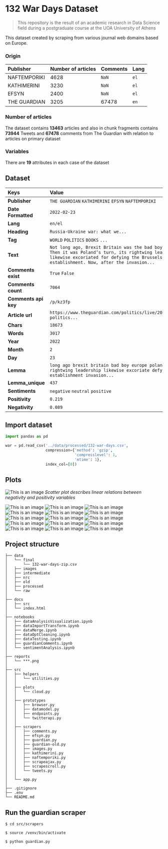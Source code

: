 # 132 War Days Dataset
> This repository is the result of an academic research in Data Science field during a postgraduate course at the UOA University of Athens

This dataset created by scraping from various journal web domains based on Europe.  
### Origin
| Publisher    | Number of articles | Comments | Lang |
|:-------------|:-------------------|----------|------|
| NAFTEMPORIKI | 4628               | `NaN`    | `el` |
| KATHIMERINI  | 3230               | `NaN`    | `el` |
| EFSYN        | 2400               | `NaN`    | `el` |
| THE GUARDIAN | 3205               | 67478    | `en` |

### Number of articles
The dataset contains **13463** articles and also in chunk fragments contains **73944** Tweets and **67478** comments from The Guardian with relation to articles on primary dataset
### Variables
There are **19** attributes in each case of the dataset
## Dataset

| Keys                 | Value                                                                                                                                                                                                | Dtype            |
|:---------------------|:-----------------------------------------------------------------------------------------------------------------------------------------------------------------------------------------------------|------------------|
| **Publisher**        | `THE GUARDIAN` `KATHIMERINI` `EFSYN` `NAFTEMPORIKI`                                                                                                                                                  | _category_       |
| **Date Formatted**   | `2022-02-23`                                                                                                                                                                                         | _datetime64[ns]_ |
| **Lang**             | `en/el`                                                                                                                                                                                              | _category_       |
| **Heading**          | `Russia-Ukraine war: what we...`                                                                                                                                                                     | _string_         |
| **Tag**              | `WORLD` `POLITICS` `BOOKS` `...`                                                                                                                                                                     | _category_       |
| **Text**             | `Not long ago, Brexit Britain was the bad boy of Europe. Then it was Poland’s turn, its rightwing leadership likewise excoriated for defying the Brussels establishment. Now, after the invasion...` | _string_         |
| **Comments exist**   | `True` `False`                                                                                                                                                                                       | _bool_           |
| **Comments count**   | `7064`                                                                                                                                                                                               | _int32_          |
| **Comments api key** | `/p/kz3fp`                                                                                                                                                                                           | _string_         |
| **Article url**      | `https://www.theguardian.com/politics/live/2022/feb/23/uk-politics...`                                                                                                                               | _string_         |
| **Chars**            | `18673`                                                                                                                                                                                              | _int64_          |
| **Words**            | `3017`                                                                                                                                                                                               | _int64_          |
| **Year**             | `2022`                                                                                                                                                                                               | _int16_          |
| **Month**            | `2`                                                                                                                                                                                                  | _int8_           |
| **Day**              | `23`                                                                                                                                                                                                 | _int8_           |
| **Lemma**            | `long ago brexit britain bad boy europe poland turn rightwing leadership likewise excoriate defy brussels establishment invasion...`                                                                 | _string_         |
| **Lemma_unique**     | `437`                                                                                                                                                                                                | _int64_          |
| **Sentiments**       | `negative` `neutral` `positive`                                                                                                                                                                      | _category_       |
| **Positivity**       | `0.219`                                                                                                                                                                                              | _int64_          |
| **Negativity**       | `0.089`                                                                                                                                                                                              | _int64_          |

## Import dataset
```python
import pandas as pd

war = pd.read_csv('../data/processed/132-war-days.csv',
                  compression={'method': 'gzip',
                               'compresslevel': 1,
                               'mtime': 1},
                  index_col=[0])
```
## Plots
![This is an image](reports/26-linear-relations.png)
_Scatter plot describes linear relations between negativity and positivity variables_

![This is an image](reports/4-1-dist-sentiment-publisher.png)
![This is an image](reports/4-2-dist-sentiment-sentiment.png)
![This is an image](reports/5-relplot-efsyn.png)
![This is an image](reports/6-relplot-guardian.png)
![This is an image](reports/7-relplot-kathimerini.png)
![This is an image](reports/8-naftemporiki.png)
![This is an image](reports/9-catplot-facetgrid-sentiments.png)
![This is an image](reports/10-bar-publisher.png)
![This is an image](reports/11-bar-sentiment.png)
![This is an image](reports/15-dist-bar-publisher.png)
![This is an image](reports/16-dist-bar-sentiments.png)
![This is an image](reports/17-dist-reverse.png)
![This is an image](reports/18-nlp-en.png)
![This is an image](reports/20-nlp.png)
![This is an image](reports/25-heatmap-correlations.png)




## Project structure
````
├── data
│   └── final 
│       └── 132-war-days-zip.csv
│   ├── images
│   ├── intermediate
│   ├── nrc
│   ├── old
│   ├── processed
│   └── raw
│
├── docs
│   ├── src 
│   └── index.html
│   
├── notebooks
│   ├── dataAnalysisVisualization.ipynb
│   ├── dataImportTransform.ipynb
│   ├── dataMerge.ipynb
│   ├── dataOptCleaning.ipynb
│   ├── dataTesting.ipynb
│   ├── guardianComments.ipynb
│   └── sentimentAnalysis.ipynb
│
├── reports
│   └── ***.png
│   
├── src
│   ├── helpers
│   │   └── utilities.py
│   │ 
│   ├── plots
│   │   └── cloud.py
│   │  
│   ├── prototypes
│   │   ├── browser.py 
│   │   ├── datamodel.py 
│   │   ├── endpoints.py 
│   │   └── twitterapi.py
│   │ 
│   ├── scrapers
│   │   ├── comments.py 
│   │   ├── efsyn.py 
│   │   ├── guardian.py 
│   │   ├── guardian-old.py 
│   │   ├── images.py 
│   │   ├── kathimerini.py 
│   │   ├── naftemporiki.py 
│   │   ├── scrapeajax.py 
│   │   ├── scrapescroll.py 
│   │   └── tweets.py
│   │                    
│   └── app.py 
│             
├── .gitignore
├── .env
└── README.md
````

## Run the guardian scraper
````shell
$ cd src/scrapers
````
````shell
$ source /venv/bin/activate
````
````shell
$ python guardian.py
````